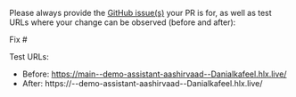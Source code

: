 Please always provide the [GitHub issue(s)](../issues) your PR is for, as well as test URLs where your change can be observed (before and after):

Fix #<gh-issue-id>

Test URLs:
- Before: https://main--demo-assistant-aashirvaad--Danialkafeel.hlx.live/
- After: https://<branch>--demo-assistant-aashirvaad--Danialkafeel.hlx.live/
